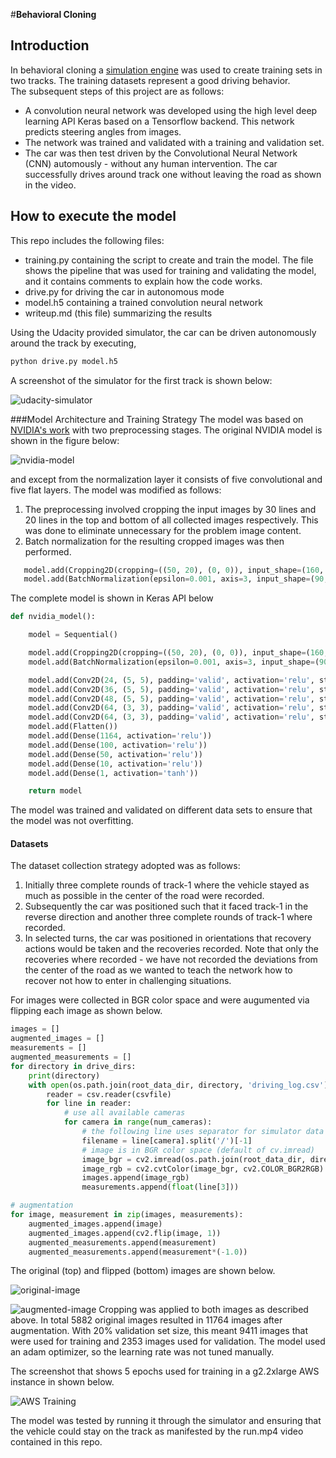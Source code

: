 #**Behavioral Cloning** 

## Introduction
In behavioral cloning a [simulation engine](https://github.com/udacity/self-driving-car-sim) was used to create training sets in two tracks. 
The training datasets represent a good driving behavior.  
The subsequent steps of this project are as follows:
* A convolution neural network was developed using the high level deep learning API Keras based on a Tensorflow backend. 
This network predicts steering angles from images. 
* The network was trained and validated with a training and validation set. 
* The car was then test driven by the Convolutional Neural Network (CNN) automously - without any human intervention. The car successfully drives 
around track one without leaving the road as shown in the video. 


[//]: # (Image References)

[nvidia-model]: ./examples/nvidia-model.png "NVIDIA CNN Model"
[aws-training]: ./examples/aws-training.png "AWS Screenshot"
[udacity-simulator]: ./examples/udacity-simulator.png "Udacity simulator screenshot"
[original-image]: ./examples/original-image.png "Udacity simulator original image"
[augmented-image]: ./examples/augmented-image.png "Udacity simulator augmented image"

## How to execute the model
This repo includes the following files:
* training.py containing the script to create and train the model. The file shows the pipeline that was used for training and 
validating the model, and it contains comments to explain how the code works.
* drive.py for driving the car in autonomous mode
* model.h5 containing a trained convolution neural network 
* writeup.md (this file) summarizing the results

Using the Udacity provided simulator, the car can be driven autonomously around the track by executing,

```sh
python drive.py model.h5
```
A screenshot of the simulator for the first track is shown below:

![udacity-simulator]

###Model Architecture and Training Strategy
The model was based on [NVIDIA's work](http://arxiv.org/abs/1604.07316) with two preprocessing stages.  The original NVIDIA model 
is shown in the figure below:

![nvidia-model][nvidia-model]

and except from the normalization layer it consists of five convolutional and five flat layers. The model was modified as follows:

1. The preprocessing involved cropping the input images by 30 lines and 20 lines in the top and bottom of all collected images respectively. 
This was done to eliminate unnecessary for the problem image content. 
2. Batch normalization for the resulting cropped images was then performed. 
```python
   model.add(Cropping2D(cropping=((50, 20), (0, 0)), input_shape=(160, 320, 3)))
   model.add(BatchNormalization(epsilon=0.001, axis=3, input_shape=(90, 320, 3)))
```
The complete model is shown in Keras API below
```python
def nvidia_model():

    model = Sequential()

    model.add(Cropping2D(cropping=((50, 20), (0, 0)), input_shape=(160, 320, 3)))
    model.add(BatchNormalization(epsilon=0.001, axis=3, input_shape=(90, 320, 3)))

    model.add(Conv2D(24, (5, 5), padding='valid', activation='relu', strides=(2, 2)))
    model.add(Conv2D(36, (5, 5), padding='valid', activation='relu', strides=(2, 2)))
    model.add(Conv2D(48, (5, 5), padding='valid', activation='relu', strides=(2, 2)))
    model.add(Conv2D(64, (3, 3), padding='valid', activation='relu', strides=(1, 1)))
    model.add(Conv2D(64, (3, 3), padding='valid', activation='relu', strides=(1, 1)))
    model.add(Flatten())
    model.add(Dense(1164, activation='relu'))
    model.add(Dense(100, activation='relu'))
    model.add(Dense(50, activation='relu'))
    model.add(Dense(10, activation='relu'))
    model.add(Dense(1, activation='tanh'))

    return model
```

The model was trained and validated on different data sets to ensure that the model was not overfitting. 

#### Datasets
The dataset collection strategy adopted was as follows:
 1. Initially three complete rounds of track-1 where the vehicle stayed as much as possible in the center of the road were recorded. 
 2. Subsequently the car was positioned such that it faced track-1 in the reverse direction and another three complete rounds of track-1 where recorded. 
 3. In selected turns, the car was positioned in orientations that recovery actions would be taken and the recoveries recorded. Note that only the recoveries 
 where recorded - we have not recorded the deviations from the center of the road as we wanted to teach the network how to recover not how to enter in challenging situations.   

For images were collected in BGR color space and were augumented via flipping each image as shown below.  
```python
images = []
augmented_images = []
measurements = []
augmented_measurements = []
for directory in drive_dirs:
    print(directory)
    with open(os.path.join(root_data_dir, directory, 'driving_log.csv')) as csvfile:
        reader = csv.reader(csvfile)
        for line in reader:
            # use all available cameras
            for camera in range(num_cameras):
                # the following line uses separator for simulator data collected in OSX
                filename = line[camera].split('/')[-1]
                # image is in BGR color space (default of cv.imread)
                image_bgr = cv2.imread(os.path.join(root_data_dir, directory, 'IMG/', filename))
                image_rgb = cv2.cvtColor(image_bgr, cv2.COLOR_BGR2RGB)
                images.append(image_rgb)
                measurements.append(float(line[3]))

# augmentation
for image, measurement in zip(images, measurements):
    augmented_images.append(image)
    augmented_images.append(cv2.flip(image, 1))
    augmented_measurements.append(measurement)
    augmented_measurements.append(measurement*(-1.0))

```
The original (top) and flipped (bottom) images are shown below. 

![original-image]

![augmented-image]
Cropping was applied to both images as described above. 
In total 5882 original images resulted in 11764 images after augmentation. With 20% validation set size, this meant 9411 images that were 
used for training and 2353 images used for validation. The model used an adam optimizer, so the learning rate was not tuned manually. 

The screenshot that shows 5 epochs used for training in a g2.2xlarge AWS instance in shown below.

![AWS Training][aws-training]

The model was tested by running it through the simulator and ensuring that the vehicle could stay on the track as manifested 
by the run.mp4 video contained in this repo.  

